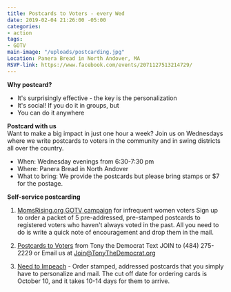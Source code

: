 ```yaml
---
title: Postcards to Voters - every Wed
date: 2019-02-04 21:26:00 -05:00
categories:
- action
tags:
- GOTV
main-image: "/uploads/postcarding.jpg"
Location: Panera Bread in North Andover, MA
RSVP-link: https://www.facebook.com/events/2071127513214729/
---
```


**Why postcard?**
* It's surprisingly effective - the key is the personalization
* It's social! If you do it in groups, but 
* You can do it anywhere

**Postcard with us** <BR>
Want to make a big impact in just one hour a week? Join us on Wednesdays where we write postcards to voters in the community and in swing districts all over the country.
* When: Wednesday evenings from 6:30-7:30 pm
* Where: Panera Bread in North Andover
* What to bring: We provide the postcards but please bring stamps or $7 for the postage. 

**Self-service postcarding**
1. [MomsRising.org GOTV campaign](https://bit.ly/2ybtSBg) for infrequent women voters
   Sign up to order a packet of 5 pre-addressed, pre-stamped postcards to registered voters who haven't always voted in the past. All you need to do is write a quick note of encouragement and drop them in the mail.

2. [Postcards to Voters](https://postcardstovoters.org/) from Tony the Democrat
   Text JOIN to (484) 275-2229 or Email us at Join@TonyTheDemocrat.org

3. [Need to Impeach](https://bit.ly/2xQa4mR) - Order stamped, addressed postcards that you simply have to personalize and mail. The cut off date for ordering cards is October 10, and it takes 10-14 days for them to arrive.